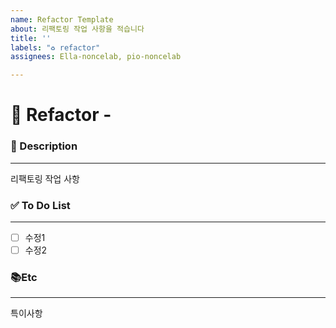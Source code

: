```yaml
---
name: Refactor Template
about: 리팩토링 작업 사항을 적습니다
title: ''
labels: "♻️ refactor"
assignees: Ella-noncelab, pio-noncelab

---
```


# 🔨 Refactor - <!--( 리팩토링 작업내용 )-->
<!-- 위 작업내용 주석에 어떤 내용인지 적어주세요 -->


### 📝 Description

---
<!-- 어떤 리팩토링 작업이 필요한지 적어주세요 -->
리팩토링 작업 사항

### ✅ To Do List

---
<!-- 아래에 수정 사항을 적어주세요. PR 요청 시 모두 체크되어야 합니다 -->
- [ ] 수정1
- [ ] 수정2

### 📚Etc

---
<!-- 작업 중 특이사항이 생기면 적어주세요 -->
특이사항
